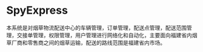 SpyExpress
======================

本系统是对烟草物流配送中心的车辆管理，订单管理，配送点管理，配送范围管理，交接单管理，权限管理，用户管理进行网络化和自动化，主要面向福建省内烟草厂商和零售商之间的烟草运输，配送的路线范围是福建省内市场。
